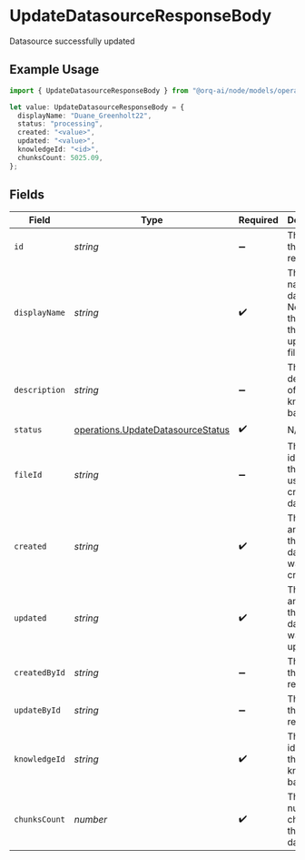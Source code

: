 # UpdateDatasourceResponseBody

Datasource successfully updated

## Example Usage

```typescript
import { UpdateDatasourceResponseBody } from "@orq-ai/node/models/operations";

let value: UpdateDatasourceResponseBody = {
  displayName: "Duane_Greenholt22",
  status: "processing",
  created: "<value>",
  updated: "<value>",
  knowledgeId: "<id>",
  chunksCount: 5025.09,
};
```

## Fields

| Field                                                                                  | Type                                                                                   | Required                                                                               | Description                                                                            |
| -------------------------------------------------------------------------------------- | -------------------------------------------------------------------------------------- | -------------------------------------------------------------------------------------- | -------------------------------------------------------------------------------------- |
| `id`                                                                                   | *string*                                                                               | :heavy_minus_sign:                                                                     | The id of the resource                                                                 |
| `displayName`                                                                          | *string*                                                                               | :heavy_check_mark:                                                                     | The display name of the datasource. Normally the name of the uploaded file             |
| `description`                                                                          | *string*                                                                               | :heavy_minus_sign:                                                                     | The description of the knowledge base                                                  |
| `status`                                                                               | [operations.UpdateDatasourceStatus](../../models/operations/updatedatasourcestatus.md) | :heavy_check_mark:                                                                     | N/A                                                                                    |
| `fileId`                                                                               | *string*                                                                               | :heavy_minus_sign:                                                                     | The unique identifier of the file used to create the datasource.                       |
| `created`                                                                              | *string*                                                                               | :heavy_check_mark:                                                                     | The date and time the datasource was created                                           |
| `updated`                                                                              | *string*                                                                               | :heavy_check_mark:                                                                     | The date and time the datasource was updated                                           |
| `createdById`                                                                          | *string*                                                                               | :heavy_minus_sign:                                                                     | The id of the resource                                                                 |
| `updateById`                                                                           | *string*                                                                               | :heavy_minus_sign:                                                                     | The id of the resource                                                                 |
| `knowledgeId`                                                                          | *string*                                                                               | :heavy_check_mark:                                                                     | The unique identifier of the knowledge base                                            |
| `chunksCount`                                                                          | *number*                                                                               | :heavy_check_mark:                                                                     | The number of chunks in the datasource                                                 |
